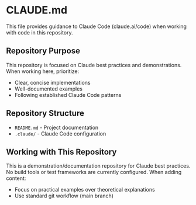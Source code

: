 # CLAUDE.md

This file provides guidance to Claude Code (claude.ai/code) when working with code in this repository.

## Repository Purpose

This repository is focused on Claude best practices and demonstrations. When working here, prioritize:
- Clear, concise implementations
- Well-documented examples
- Following established Claude Code patterns

## Repository Structure

- `README.md` - Project documentation
- `.claude/` - Claude Code configuration

## Working with This Repository

This is a demonstration/documentation repository for Claude best practices. No build tools or test frameworks are currently configured. When adding content:
- Focus on practical examples over theoretical explanations
- Use standard git workflow (main branch)